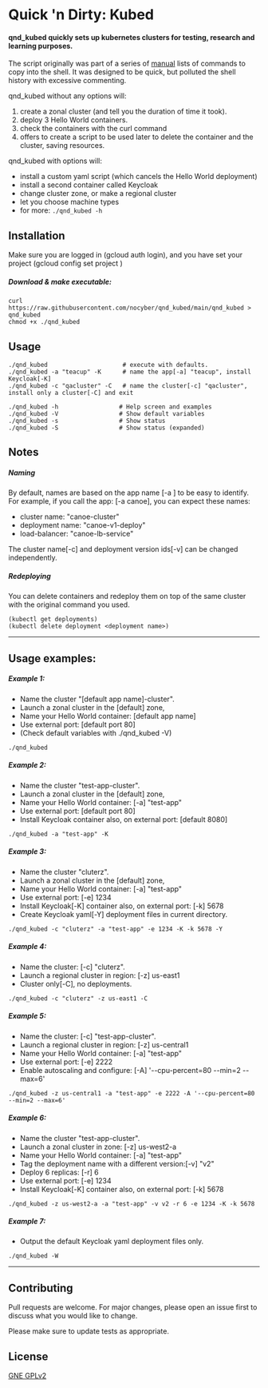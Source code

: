 # Quick 'n Dirty: Kubed

#### qnd_kubed quickly sets up kubernetes clusters for testing, research and learning purposes.
The script originally was part of a series of [manual](https://github.com/nocyber/qnd_kubed/blob/main/Manual_QnD_Kubed.md) lists of commands to copy into the shell. It was designed to be quick, but polluted the shell history with excessive commenting.

qnd_kubed without any options will:
  1. create a zonal cluster (and tell you the duration of time it took).
  2. deploy 3 Hello World containers.
  3. check the containers with the curl command
  4. offers to create a script to be used later to delete the container and the cluster, saving resources.

qnd_kubed with options will:
  - install a custom yaml script (which cancels the Hello World deployment)
  - install a second container called Keycloak
  - change cluster zone, or make a regional cluster
  - let you choose machine types
  - for more: `./qnd_kubed -h`

## Installation
Make sure you are logged in (gcloud auth login), and you have set your project (gcloud config set project <project>)

##### Download & make executable:
```
curl https://raw.githubusercontent.com/nocyber/qnd_kubed/main/qnd_kubed > qnd_kubed
chmod +x ./qnd_kubed
```

## Usage
```
./qnd_kubed                     # execute with defaults.
./qnd_kubed -a "teacup" -K      # name the app[-a] "teacup", install Keycloak[-K]
./qnd_kubed -c "qacluster" -C   # name the cluster[-c] "qacluster", install only a cluster[-C] and exit
```

```
./qnd_kubed -h                 # Help screen and examples
./qnd_kubed -V                 # Show default variables
./qnd_kubed -s                 # Show status
./qnd_kubed -S                 # Show status (expanded)
```

## Notes

##### Naming
By default, names are based on the app name [-a <name>] to be easy to identify.
For example, if you call the app: [-a canoe], you can expect these names:
 - cluster name: "canoe-cluster"
 - deployment name: "canoe-v1-deploy"
 - load-balancer: "canoe-lb-service"

The cluster name[-c] and deployment version ids[-v] can be changed independently.

##### Redeploying

You can delete containers and redeploy them on top of the same cluster with the original command you used.
```
(kubectl get deployments)
(kubectl delete deployment <deployment name>)
```

---
  
## Usage examples:
  
##### Example 1:
- Name the cluster "[default app name]-cluster".
- Launch a zonal cluster in the [default] zone, 
- Name your Hello World container: [default app name]
- Use external port: [default port 80]
- (Check default variables with ./qnd_kubed -V)

```
./qnd_kubed
```

##### Example 2:
- Name the cluster "test-app-cluster".
- Launch a zonal cluster in the [default] zone, 
- Name your Hello World container: [-a] "test-app"
- Use external port: [default port 80]
- Install Keycloak container also, on external port: [default 8080]

```
./qnd_kubed -a "test-app" -K
```

##### Example 3:
- Name the cluster "cluterz".
- Launch a zonal cluster in the [default] zone, 
- Name your Hello World container: [-a] "test-app"
- Use external port: [-e] 1234
- Install Keycloak[-K] container also, on external port: [-k] 5678
- Create Keycloak yaml[-Y] deployment files in current directory.

```
./qnd_kubed -c "cluterz" -a "test-app" -e 1234 -K -k 5678 -Y
```

##### Example 4:
- Name the cluster: [-c] "cluterz".
- Launch a regional cluster in region: [-z] us-east1
- Cluster only[-C], no deployments.

```
./qnd_kubed -c "cluterz" -z us-east1 -C
```

##### Example 5:
- Name the cluster: [-c] "test-app-cluster".
- Launch a regional cluster in region: [-z] us-central1
- Name your Hello World container: [-a] "test-app"
- Use external port: [-e] 2222
- Enable autoscaling and configure: [-A] '--cpu-percent=80 --min=2 --max=6'

```
./qnd_kubed -z us-central1 -a "test-app" -e 2222 -A '--cpu-percent=80 --min=2 --max=6'
```

##### Example 6:
- Name the cluster "test-app-cluster".
- Launch a zonal cluster in zone: [-z] us-west2-a
- Name your Hello World container: [-a] "test-app"
- Tag the deployment name with a different version:[-v] "v2"
- Deploy 6 replicas: [-r] 6
- Use external port: [-e] 1234
- Install Keycloak[-K] container also, on external port: [-k] 5678

```
./qnd_kubed -z us-west2-a -a "test-app" -v v2 -r 6 -e 1234 -K -k 5678
```

##### Example 7:
- Output the default Keycloak yaml deployment files only.

```
./qnd_kubed -W
```
  
---

## Contributing
Pull requests are welcome. For major changes, please open an issue first to discuss what you would like to change.

Please make sure to update tests as appropriate.

## License
[GNE GPLv2](https://www.gnu.org/licenses/old-licenses/gpl-2.0.en.html)
